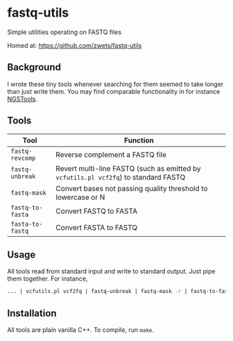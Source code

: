 # fastq-utils

Simple utilities operating on FASTQ files

Homed at: https://github.com/zwets/fastq-utils

## Background

I wrote these tiny tools whenever searching for them seemed to take longer
than just write them.  You may find comparable functionality in for instance
[NGSTools](https://github.com/ngstools).

## Tools

| Tool | Function |
|------|----------|
|`fastq-revcomp`  | Reverse complement a FASTQ file |
|`fastq-unbreak`  | Revert multi-line FASTQ (such as emitted by `vcfutils.pl vcf2fq`) to standard FASTQ |
|`fastq-mask`     | Convert bases not passing quality threshold to lowercase or N |
|`fastq-to-fasta` | Convert FASTQ to FASTA |
|`fasta-to-fastq` | Convert FASTA to FASTQ |

## Usage

All tools read from standard input and write to standard output.  Just pipe
them together.  For instance,

```bash
... | vcfutils.pl vcf2fq | fastq-unbreak | fastq-mask -r | fastq-to-fasta
```

## Installation

All tools are plain vanilla C++.  To compile, run `make`.

